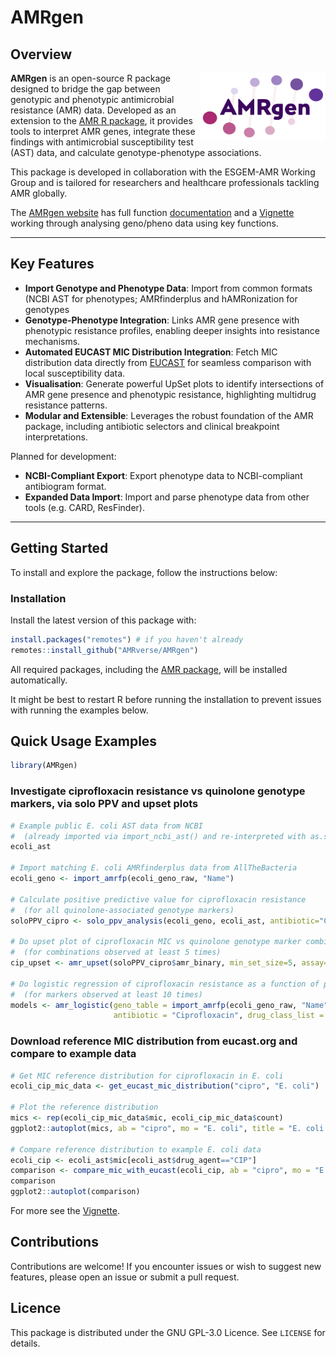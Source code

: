 # AMRgen

## Overview

<img src="logo.png" width="200" align="right" alt="AMRgen">

**AMRgen** is an open-source R package designed to bridge the gap between genotypic and phenotypic antimicrobial resistance (AMR) data. Developed as an extension to the [AMR R package](https://amr-for-r.org), it provides tools to interpret AMR genes, integrate these findings with antimicrobial susceptibility test (AST) data, and calculate genotype-phenotype associations.

This package is developed in collaboration with the ESGEM-AMR Working Group and is tailored for researchers and healthcare professionals tackling AMR globally.

The [AMRgen website](https://AMRverse.github.io/AMRgen/index.html) has full function [documentation](https://AMRverse.github.io/AMRgen/reference/index.html) and a [Vignette](https://AMRverse.github.io/AMRgen/articles/AnalysingGenoPhenoData.html) working through analysing geno/pheno data using key functions.

------------------------------------------------------------------------

## Key Features

-   **Import Genotype and Phenotype Data**: Import from common formats (NCBI AST for phenotypes; AMRfinderplus and hAMRonization for genotypes
-   **Genotype-Phenotype Integration**: Links AMR gene presence with phenotypic resistance profiles, enabling deeper insights into resistance mechanisms.
-   **Automated EUCAST MIC Distribution Integration**: Fetch MIC distribution data directly from [EUCAST](https://mic.eucast.org) for seamless comparison with local susceptibility data.
-   **Visualisation**: Generate powerful UpSet plots to identify intersections of AMR gene presence and phenotypic resistance, highlighting multidrug resistance patterns.
-   **Modular and Extensible**: Leverages the robust foundation of the AMR package, including antibiotic selectors and clinical breakpoint interpretations.

Planned for development:

-   **NCBI-Compliant Export**: Export phenotype data to NCBI-compliant antibiogram format.
-   **Expanded Data Import**: Import and parse phenotype data from other tools (e.g. CARD, ResFinder).

------------------------------------------------------------------------

## Getting Started

To install and explore the package, follow the instructions below:

### Installation

Install the latest version of this package with:

```r
install.packages("remotes") # if you haven't already
remotes::install_github("AMRverse/AMRgen")
```

All required packages, including the [AMR package](https://amr-for-r.org), will be installed automatically.

It might be best to restart R before running the installation to prevent issues with running the examples below.

## Quick Usage Examples

```r
library(AMRgen)
```

### Investigate ciprofloxacin resistance vs quinolone genotype markers, via solo PPV and upset plots

```r
# Example public E. coli AST data from NCBI
#  (already imported via import_ncbi_ast() and re-interpreted with as.sir())
ecoli_ast

# Import matching E. coli AMRfinderplus data from AllTheBacteria
ecoli_geno <- import_amrfp(ecoli_geno_raw, "Name")

# Calculate positive predictive value for ciprofloxacin resistance
#  (for all quinolone-associated genotype markers)
soloPPV_cipro <- solo_ppv_analysis(ecoli_geno, ecoli_ast, antibiotic="Ciprofloxacin", drug_class_list=c("Quinolones"), sir_col="pheno")

# Do upset plot of ciprofloxacin MIC vs quinolone genotype marker combinations
#  (for combinations observed at least 5 times)
cip_upset <- amr_upset(soloPPV_cipro$amr_binary, min_set_size=5, assay="mic", order="value")

# Do logistic regression of ciprofloxacin resistance as a function of presence/absence of quinolone-associated markers
#  (for markers observed at least 10 times)
models <- amr_logistic(geno_table = import_amrfp(ecoli_geno_raw, "Name"), pheno_table = ecoli_ast, 
                       antibiotic = "Ciprofloxacin", drug_class_list = c("Quinolones"), maf=10)

```

### Download reference MIC distribution from eucast.org and compare to example data

```r
# Get MIC reference distribution for ciprofloxacin in E. coli
ecoli_cip_mic_data <- get_eucast_mic_distribution("cipro", "E. coli")

# Plot the reference distribution 
mics <- rep(ecoli_cip_mic_data$mic, ecoli_cip_mic_data$count)
ggplot2::autoplot(mics, ab = "cipro", mo = "E. coli", title = "E. coli cipro reference distribution")

# Compare reference distribution to example E. coli data
ecoli_cip <- ecoli_ast$mic[ecoli_ast$drug_agent=="CIP"]
comparison <- compare_mic_with_eucast(ecoli_cip, ab = "cipro", mo = "E. coli")
comparison
ggplot2::autoplot(comparison)
```

For more see the [Vignette](https://AMRverse.github.io/AMRgen/articles/AnalysingGenoPhenoData.html).


## Contributions

Contributions are welcome! If you encounter issues or wish to suggest new features, please open an issue or submit a pull request.

## Licence

This package is distributed under the GNU GPL-3.0 Licence. See `LICENSE` for details.
